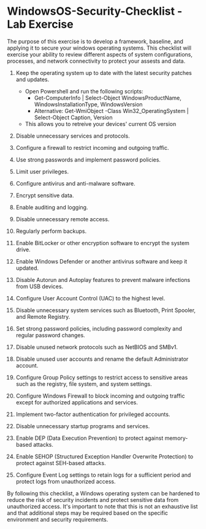 # WindowsOS-Security-Checklist - Lab Exercise

The purpose of this exercise is to develop a framework, baseline, and applying it to secure your windows operating systems. This checklist will exercise your ability to review different aspects of system configurations, processes, and network connectivity to protect your assests and data. 


1. Keep the operating system up to date with the latest security patches and updates.
    - Open Powershell and run the following scripts: 
      - Get-ComputerInfo | Select-Object WindowsProductName, WindowsInstallationType, WindowsVersion
      - Alternative: Get-WmiObject -Class Win32_OperatingSystem | Select-Object Caption, Version
    - This allows you to retreive your devices' current OS version

2. Disable unnecessary services and protocols.

3. Configure a firewall to restrict incoming and outgoing traffic.

4. Use strong passwords and implement password policies.

5. Limit user privileges.

6. Configure antivirus and anti-malware software.

7. Encrypt sensitive data.

8. Enable auditing and logging.

9. Disable unnecessary remote access.

10. Regularly perform backups.

11. Enable BitLocker or other encryption software to encrypt the system drive.

12. Enable Windows Defender or another antivirus software and keep it updated.

13. Disable Autorun and Autoplay features to prevent malware infections from USB devices.

14. Configure User Account Control (UAC) to the highest level.

15. Disable unnecessary system services such as Bluetooth, Print Spooler, and Remote Registry.

16. Set strong password policies, including password complexity and regular password changes.

17. Disable unused network protocols such as NetBIOS and SMBv1.

18. Disable unused user accounts and rename the default Administrator account.

19. Configure Group Policy settings to restrict access to sensitive areas such as the registry, file system, and system settings.

20. Configure Windows Firewall to block incoming and outgoing traffic except for authorized applications and services.

21. Implement two-factor authentication for privileged accounts.

22. Disable unnecessary startup programs and services.

23. Enable DEP (Data Execution Prevention) to protect against memory-based attacks.

24. Enable SEHOP (Structured Exception Handler Overwrite Protection) to protect against SEH-based attacks.

25. Configure Event Log settings to retain logs for a sufficient period and protect logs from unauthorized access.

By following this checklist, a Windows operating system can be hardened to reduce the risk of security incidents and protect sensitive data from unauthorized access. It's important to note that this is not an exhaustive list and that additional steps may be required based on the specific environment and security requirements.
